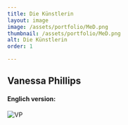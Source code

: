 ```yaml
---
title: Die Künstlerin
layout: image
image: /assets/portfolio/MeD.png
thumbnail: /assets/portfolio/MeD.png
alt: Die Künstlerin
order: 1

---
```

## Vanessa Phillips



#### Englich version:



![VP](../assets/portfolio/MeE.png)




